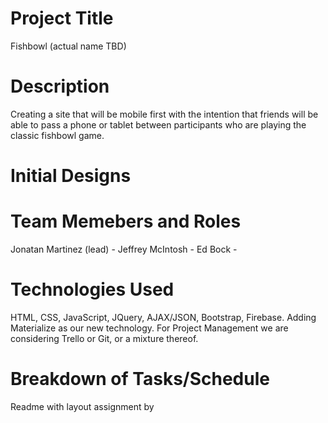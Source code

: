 # Project Title
Fishbowl (actual name TBD)

# Description
Creating a site that will be mobile first with the intention that friends will be able to pass a phone or tablet between participants who are playing the classic fishbowl game.

# Initial Designs

# Team Memebers and Roles
Jonatan Martinez (lead) - 
Jeffrey McIntosh - 
Ed Bock - 

# Technologies Used
HTML, CSS, JavaScript, JQuery, AJAX/JSON, Bootstrap, Firebase. Adding Materialize as our new technology. For Project Management we are considering Trello or Git, or a mixture thereof.

# Breakdown of Tasks/Schedule
Readme with layout assignment by 